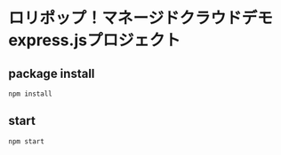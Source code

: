 # ロリポップ！マネージドクラウドデモexpress.jsプロジェクト

## package install
```
npm install
```

## start
```
npm start
```